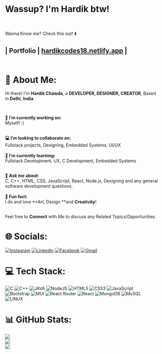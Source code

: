 # Wassup? I'm **Hardik** btw!
<br><br>
Wanna Know me? Check this out! ⬇️
## | Portfolio | [hardikcodes18.netlify.app](https://hardikcodes18.netlify.app/) | <br><br>

# 💫 About Me:
Hi there! I'm **Hardik Chawda**, a **DEVELOPER, DESIGNER, CREATOR**, Based in **Delhi**, **India**.

<br>

**🙎 I’m currently working on:**
<br>Myself! :)<br><br>

**💻 I’m looking to collaborate on:** 
<br>Fullstack projects, Designing, Embedded Systems, UI/UX <br><br>
**📖 I’m currently learning:**
<br> Fullstack Development, UX, C Development, Embedded Systems<br><br>

**💭 Ask me about:**
<br>C, C++, HTML, CSS, JavaScript, React, Node.js, Designing and any general software development questions.
<br><br>
**🎈 Fun fact:** 
<br>I do and love **Art, Design **and **Creativity**!
<br><br>

Feel free to **Connect** with Me to discuss any Related Topics/Opportunities.


# 🌐 Socials:
[![Instagram](https://img.shields.io/badge/Instagram-%23E4405F.svg?logo=Instagram&logoColor=white)](https://instagram.com/hardik.181) 
[![LinkedIn](https://img.shields.io/badge/LinkedIn-%230077B5.svg?logo=linkedin&logoColor=white)](https://www.linkedin.com/in/hardik-chawda-9867a5173/) 
[![Facebook](https://img.shields.io/badge/-facebook-blue?logo=facebook&logoColor=white)](https://www.facebook.com/hardik.chawda.940)
[![Gmail](https://img.shields.io/badge/-Gmail-red?logo=gmail&logoColor=white)](mailto:hardikchawda031@gmail.com)


# 💻 Tech Stack:
![C](https://img.shields.io/badge/C-04364A?style=for-the-badge&logo=cpp&logoColor=white)
![C++](https://img.shields.io/badge/C++-176B87?style=for-the-badge&logo=cpp&logoColor=white)
![JAVA](https://img.shields.io/badge/JAVA-CA4245?style=for-the-badge&logoColor=white)
![NodeJS](https://img.shields.io/badge/node.js-6DA55F?style=for-the-badge&logo=node.js&logoColor=white) 
![HTML5](https://img.shields.io/badge/-HTML5-black?style=for-the-badge&logo=html5&logoColor=yellow)
![CSS3](https://img.shields.io/badge/css3-%231572B6.svg?style=for-the-badge&logo=css3&logoColor=white) 
![JavaScript](https://img.shields.io/badge/javascript-%23323330.svg?style=for-the-badge&logo=javascript&logoColor=%23F7DF1E)   
![Bootstrap](https://img.shields.io/badge/bootstrap-%23563D7C.svg?style=for-the-badge&logo=bootstrap&logoColor=white) 
![MUI](https://img.shields.io/badge/MUI-%230081CB.svg?style=for-the-badge&logo=material-ui&logoColor=white) 
![React Router](https://img.shields.io/badge/React_Router-CA4245?style=for-the-badge&logo=react-router&logoColor=white) 
![React](https://img.shields.io/badge/react-%2320232a.svg?style=for-the-badge&logo=react&logoColor=%2361DAFB) 
![MongoDB](https://img.shields.io/badge/MongoDB-%234ea94b.svg?style=for-the-badge&logo=mongodb&logoColor=white) 
![MySQL](https://img.shields.io/badge/mysql-%2300f.svg?style=for-the-badge&logo=mysql&logoColor=white)  
![LINUX](https://img.shields.io/badge/Linux-FCC624?style=for-the-badge&logo=linux&logoColor=black) 



# 📊 GitHub Stats:
![](https://github-readme-stats.vercel.app/api?username=hardik3018&theme=dark&hide_border=false&include_all_commits=false&count_private=false)<br/>
![](https://github-readme-streak-stats.herokuapp.com/?user=hardik3018&theme=dark&hide_border=false)<br/>
![](https://github-readme-stats.vercel.app/api/top-langs/?username=hardik3018&theme=dark&hide_border=false&include_all_commits=false&count_private=false&layout=compact)
